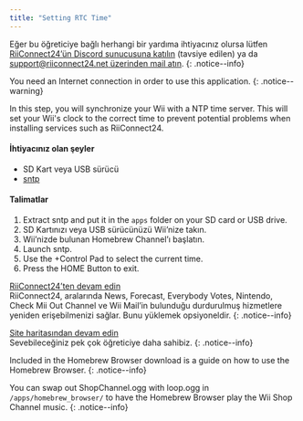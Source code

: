 ```yaml
---
title: "Setting RTC Time"
---
```


Eğer bu öğreticiye bağlı herhangi bir yardıma ihtiyacınız olursa lütfen [RiiConnect24’ün Discord sunucusuna katılın](https://discord.gg/rc24) (tavsiye edilen) ya da [support@riiconnect24.net üzerinden mail atın](mailto:support@riiconnect24.net).
{: .notice--info}

You need an Internet connection in order to use this application.
{: .notice--warning}

In this step, you will synchronize your Wii with a NTP time server. This will set your Wii's clock to the correct time to prevent potential problems when installing services such as RiiConnect24.

#### İhtiyacınız olan şeyler
* SD Kart veya USB sürücü
* [sntp](https://hbb1.oscwii.org/hbb/sntp/sntp.zip)

#### Talimatlar

1. Extract sntp and put it in the `apps` folder on your SD card or USB drive.
2. SD Kartınızı veya USB sürücünüzü Wii’nize takın.
3. Wii’nizde bulunan Homebrew Channel’ı başlatın.
4. Launch sntp.
5. Use the +Control Pad to select the current time.
6. Press the HOME Button to exit.

[RiiConnect24’ten devam edin](riiconnect24)<br> RiiConnect24, aralarında News, Forecast, Everybody Votes, Nintendo, Check Mii Out Channel ve Wii Mail’in bulunduğu durdurulmuş hizmetlere yeniden erişebilmenizi sağlar. Bunu yüklemek opsiyoneldir.
{: .notice--info}

[Site haritasından devam edin](site-navigation)<br> Sevebileceğiniz pek çok öğreticiye daha sahibiz.
{: .notice--info}

Included in the Homebrew Browser download is a guide on how to use the Homebrew Browser.
{: .notice--info}

You can swap out ShopChannel.ogg with loop.ogg in `/apps/homebrew_browser/` to have the Homebrew Browser play the Wii Shop Channel music.
{: .notice--info}
